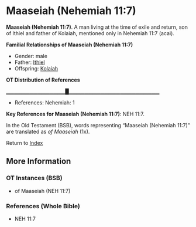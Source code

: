 # Maaseiah (Nehemiah 11:7)
**Maaseiah (Nehemiah 11:7)**. 
A man living at the time of exile and return, son of Ithiel and father of Kolaiah, mentioned only in Nehemiah 11:7 (acai). 




**Familial Relationships of Maaseiah (Nehemiah 11:7)**


* Gender: male
* Father: [Ithiel](Ithiel.md)
* Offspring: [Kolaiah](Kolaiah.md)


**OT Distribution of References**

▁▁▁▁▁▁▁▁▁▁▁▁▁▁▁█▁▁▁▁▁▁▁▁▁▁▁▁▁▁▁▁▁▁▁▁▁▁▁
* References: Nehemiah: 1



**Key References for Maaseiah (Nehemiah 11:7)**: 
NEH 11:7. 


In the Old Testament (BSB), words representing “Maaseiah (Nehemiah 11:7)” are translated as 
*of Maaseiah* (1x). 




Return to [Index](00-Index.md)

## More Information

### OT Instances (BSB)

* of Maaseiah (NEH 11:7)



### References (Whole Bible)

* NEH 11:7



